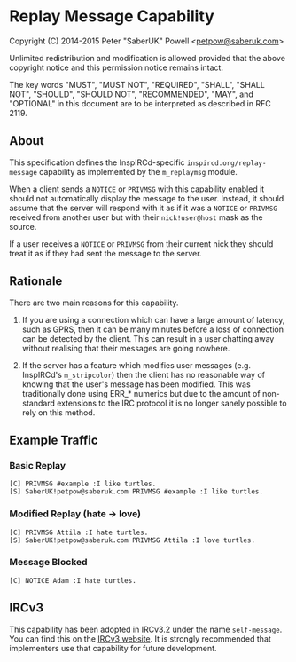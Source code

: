 # Replay Message Capability

Copyright (C) 2014-2015 Peter "SaberUK" Powell &lt;petpow@saberuk.com&gt;

Unlimited redistribution and modification is allowed provided that the above
copyright notice and this permission notice remains intact.

The key words "MUST", "MUST NOT", "REQUIRED", "SHALL", "SHALL NOT", "SHOULD",
"SHOULD NOT", "RECOMMENDED",  "MAY", and "OPTIONAL" in this document are to be
interpreted as described in RFC 2119.

## About

This specification defines the InspIRCd-specific `inspircd.org/replay-message`
capability as implemented by the `m_replaymsg` module.

When a client sends a `NOTICE` or `PRIVMSG` with this capability enabled it
should not automatically display the message to the user. Instead, it should
assume that the server will respond with it as if it was a `NOTICE` or `PRIVMSG`
received from another user but with their `nick!user@host` mask as the source.

If a user receives a `NOTICE` or `PRIVMSG` from their current nick they should
treat it as if they had sent the message to the server.

## Rationale

There are two main reasons for this capability.

  1. If you are using a connection which can have a large amount of latency,
     such as GPRS, then it can be many minutes before a loss of connection can
     be detected by the client. This can result in a user chatting away without
     realising that their messages are going nowhere.

  2. If the server has a feature which modifies user messages (e.g. InspIRCd's
     `m_stripcolor`) then the client has no reasonable way of knowing that the
     user's message has been modified. This was traditionally done using ERR_\*
     numerics but due to the amount of non-standard extensions to the IRC
     protocol it is no longer sanely possible to rely on this method.

## Example Traffic

### Basic Replay

```
[C] PRIVMSG #example :I like turtles.
[S] SaberUK!petpow@saberuk.com PRIVMSG #example :I like turtles.
```

### Modified Replay (hate &#8594; love)

```
[C] PRIVMSG Attila :I hate turtles.
[S] SaberUK!petpow@saberuk.com PRIVMSG Attila :I love turtles.
```

### Message Blocked

```
[C] NOTICE Adam :I hate turtles.
```

## IRCv3

This capability has been adopted in IRCv3.2 under the name `self-message`. You
can find this on the [IRCv3 website][IRCv3]. It is strongly recommended that
implementers use that capability for future development.

[IRCv3]: https://github.com/ircv3/ircv3-specifications/blob/master/extensions/self-message-3.2.md "IRCv3 `self-message` Specification"
